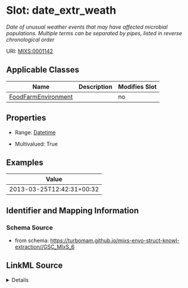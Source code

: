 # Slot: date_extr_weath


_Date of unusual weather events that may have affected microbial populations. Multiple terms can be separated by pipes, listed in reverse chronological order_



URI: [MIXS:0001142](https://w3id.org/mixs/0001142)



<!-- no inheritance hierarchy -->




## Applicable Classes

| Name | Description | Modifies Slot |
| --- | --- | --- |
[FoodFarmEnvironment](FoodFarmEnvironment.md) |  |  no  |







## Properties

* Range: [Datetime](Datetime.md)

* Multivalued: True






## Examples

| Value |
| --- |
| 2013-03-25T12:42:31+00:32 |

## Identifier and Mapping Information







### Schema Source


* from schema: https://turbomam.github.io/mixs-envo-struct-knowl-extraction//GSC_MIxS_6




## LinkML Source

<details>
```yaml
name: date_extr_weath
description: Date of unusual weather events that may have affected microbial populations.
  Multiple terms can be separated by pipes, listed in reverse chronological order
title: extreme weather date
notes:
- date
- extreme
- weather
examples:
- value: '2013-03-25T12:42:31+00:32'
from_schema: https://turbomam.github.io/mixs-envo-struct-knowl-extraction//GSC_MIxS_6
rank: 1000
slot_uri: MIXS:0001142
multivalued: true
alias: date_extr_weath
domain_of:
- FoodFarmEnvironment
range: datetime
required: false
recommended: false

```
</details>